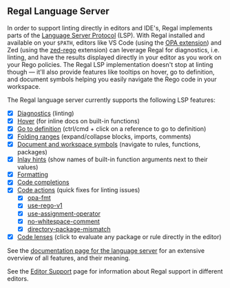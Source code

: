 <!-- markdownlint-disable MD041 -->

## Regal Language Server

In order to support linting directly in editors and IDE's, Regal implements parts of the
[Language Server Protocol](https://microsoft.github.io/language-server-protocol/specifications/lsp/3.17/specification/)
(LSP). With Regal installed and available on your `$PATH`, editors like VS Code (using the
[OPA extension](https://github.com/open-policy-agent/vscode-opa)) and Zed (using the
[zed-rego](https://github.com/StyraInc/zed-rego) extension) can leverage Regal for diagnostics, i.e. linting,
and have the results displayed directly in your editor as you work on your Rego policies. The Regal LSP implementation
doesn't stop at linting though — it'll also provide features like tooltips on hover, go to definition, and document
symbols helping you easily navigate the Rego code in your workspace.

The Regal language server currently supports the following LSP features:

- [x] [Diagnostics](https://openpolicyagent.org/projects/regal/language-server#diagnostics) (linting)
- [x] [Hover](https://openpolicyagent.org/projects/regal/language-server#hover)
      (for inline docs on built-in functions)
- [x] [Go to definition](https://openpolicyagent.org/projects/regal/language-server#go-to-definition)
      (ctrl/cmd + click on a reference to go to definition)
- [x] [Folding ranges](https://openpolicyagent.org/projects/regal/language-server#folding-ranges)
      (expand/collapse blocks, imports, comments)
- [x] [Document and workspace symbols](https://openpolicyagent.org/projects/regal/language-server#document-and-workspace-symbols)
      (navigate to rules, functions, packages)
- [x] [Inlay hints](https://openpolicyagent.org/projects/regal/language-server#inlay-hints)
      (show names of built-in function arguments next to their values)
- [x] [Formatting](https://openpolicyagent.org/projects/regal/language-server#formatting)
- [x] [Code completions](https://openpolicyagent.org/projects/regal/language-server#code-completions)
- [x] [Code actions](https://openpolicyagent.org/projects/regal/language-server#code-actions)
      (quick fixes for linting issues)
  - [x] [opa-fmt](https://openpolicyagent.org/projects/regal/rules/style/opa-fmt)
  - [x] [use-rego-v1](https://openpolicyagent.org/projects/regal/rules/imports/use-rego-v1)
  - [x] [use-assignment-operator](https://openpolicyagent.org/projects/regal/rules/style/use-assignment-operator)
  - [x] [no-whitespace-comment](https://openpolicyagent.org/projects/regal/rules/style/no-whitespace-comment)
  - [x] [directory-package-mismatch](https://openpolicyagent.org/projects/regal/rules/idiomatic/directory-package-mismatch)
- [x] [Code lenses](https://openpolicyagent.org/projects/regal/language-server#code-lenses-evaluation)
      (click to evaluate any package or rule directly in the editor)

See the
[documentation page for the language server](https://www.openpolicyagent.org/projects/regal/language-server)
for an extensive overview of all features, and their meaning.

See the [Editor Support](https://openpolicyagent.org/projects/regal/editor-support)
page for information about Regal support in different editors.
